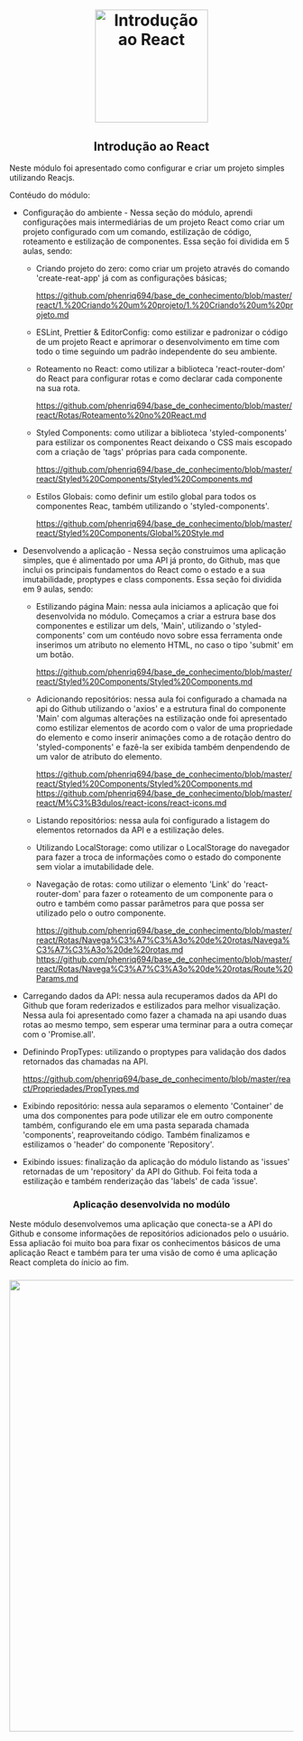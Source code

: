 <h1 align="center">
  <img 
    alt="Introdução ao React" src="https://user-images.githubusercontent.com/54601930/73386759-30e0c100-42ae-11ea-8587-fc4a40e63e6a.png" 
    width="200px"
  />
</h1>
<h2 align="center">
  Introdução ao React
</h2>

Neste módulo foi apresentado como configurar e criar um projeto simples utilizando Reacjs. 

Contéudo do módulo:

- Configuração do ambiente - Nessa seção do módulo, aprendi configurações mais intermediárias de um projeto React como criar um projeto configurado com um comando, estilização de código, roteamento e estilização de componentes. Essa seção foi dividida em 5 aulas, sendo:

  - Criando projeto do zero: como criar um projeto através do comando 'create-reat-app' já com as configurações básicas;

    https://github.com/phenriq694/base_de_conhecimento/blob/master/react/1.%20Criando%20um%20projeto/1.%20Criando%20um%20projeto.md

  - ESLint, Prettier & EditorConfig: como estilizar e padronizar o código de um projeto React e aprimorar o desenvolvimento em time com todo o time seguindo um padrão independente do seu ambiente. 

  - Roteamento no React: como utilizar a biblioteca 'react-router-dom' do React para configurar rotas e como declarar cada componente na sua rota. 

    https://github.com/phenriq694/base_de_conhecimento/blob/master/react/Rotas/Roteamento%20no%20React.md

  - Styled Components: como utilizar a biblioteca 'styled-components' para estilizar os componentes React deixando o CSS mais escopado com a criação de 'tags' próprias para cada componente. 

    https://github.com/phenriq694/base_de_conhecimento/blob/master/react/Styled%20Components/Styled%20Components.md

  - Estilos Globais: como definir um estilo global para todos os componentes Reac, também utilizando o 'styled-components'.

    https://github.com/phenriq694/base_de_conhecimento/blob/master/react/Styled%20Components/Global%20Style.md

- Desenvolvendo a aplicação - Nessa seção construimos uma aplicação simples, que é alimentado por uma API já pronto, do Github, mas que inclui os principais fundamentos do React como o estado e a sua imutabilidade, proptypes e class components. Essa seção foi dividida em 9 aulas, sendo: 

  - Estilizando página Main: nessa aula iniciamos a aplicação que foi desenvolvida no módulo. Começamos a criar a estrura base dos componentes e estilizar um dels, 'Main', utilizando o 'styled-components' com um contéudo novo sobre essa ferramenta onde inserimos um atributo no elemento HTML, no caso o tipo 'submit' em um botão. 

    https://github.com/phenriq694/base_de_conhecimento/blob/master/react/Styled%20Components/Styled%20Components.md

  - Adicionando repositórios: nessa aula foi configurado a chamada na api do Github utilizando o 'axios' e a estrutura final do componente 'Main' com algumas alterações na estilização onde foi apresentado como estilizar elementos de acordo com o valor de uma propriedade do elemento e como inserir animações como a de rotação dentro do 'styled-components' e fazê-la ser exibida também denpendendo de um valor de atributo do elemento. 

    https://github.com/phenriq694/base_de_conhecimento/blob/master/react/Styled%20Components/Styled%20Components.md
    https://github.com/phenriq694/base_de_conhecimento/blob/master/react/M%C3%B3dulos/react-icons/react-icons.md

  - Listando repositórios: nessa aula foi configurado a listagem do elementos retornados da API e a estilização deles. 

  - Utilizando LocalStorage: como utilizar o LocalStorage do navegador para fazer a troca de informações como o estado do componente sem violar a imutabilidade dele. 

  - Navegação de rotas: como utilizar o elemento 'Link' do 'react-router-dom' para fazer o roteamento de um componente para o outro e também como passar parâmetros para que possa ser utilizado pelo o outro componente. 

    https://github.com/phenriq694/base_de_conhecimento/blob/master/react/Rotas/Navega%C3%A7%C3%A3o%20de%20rotas/Navega%C3%A7%C3%A3o%20de%20rotas.md
    https://github.com/phenriq694/base_de_conhecimento/blob/master/react/Rotas/Navega%C3%A7%C3%A3o%20de%20rotas/Route%20Params.md

- Carregando dados da API: nessa aula recuperamos dados da API do Github que foram rederizados e estilizados para melhor visualização. Nessa aula foi apresentado como fazer a chamada na api usando duas rotas ao mesmo tempo, sem esperar uma terminar para a outra começar com o 'Promise.all'.

- Definindo PropTypes: utilizando o proptypes para validação dos dados retornados das chamadas na API. 

  https://github.com/phenriq694/base_de_conhecimento/blob/master/react/Propriedades/PropTypes.md

- Exibindo repositório: nessa aula separamos o elemento 'Container' de uma dos componentes para pode utilizar ele em outro componente também, configurando ele em uma pasta separada chamada 'components', reaproveitando código. Também finalizamos e estilizamos o 'header' do componente 'Repository'.

- Exibindo issues: finalização da aplicação do módulo listando as 'issues' retornadas de um 'repository' da API do Github. Foi feita toda a estilização e também renderização das 'labels' de cada 'issue'. 


<h3 align="center"> Aplicação desenvolvida no modúlo </h3>
Neste módulo desenvolvemos uma aplicação que conecta-se a API do Github e consome informações de repositórios adicionados pelo o usuário. 
Essa apliacão foi muito boa para fixar os conhecimentos básicos de uma aplicação React e também para ter uma visão de como é uma aplicação React completa do ínicio ao fim. 

<h3 align="center">
  <img src="https://user-images.githubusercontent.com/54601930/78100202-80309400-73ba-11ea-94b1-d139f7708503.gif" width="800px" />
</h3>

